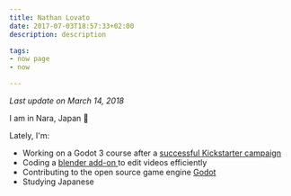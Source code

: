 ```yaml
---
title: Nathan Lovato
date: 2017-07-03T18:57:33+02:00
description: description

tags:
- now page
- now

---
```


_Last update on March 14, 2018_

I am in Nara, Japan 🌸

Lately, I'm:

- Working on a Godot 3 course after a [successful Kickstarter campaign](https://www.kickstarter.com/projects/gdquest/make-professional-2d-games-godot-engine-online-cou)
- Coding a [ blender add-on ](https://github.com/GDQuest/Blender-power-sequencer/) to edit videos efficiently
- Contributing to the open source game engine [ Godot ](https://godotengine.org)
- Studying Japanese
